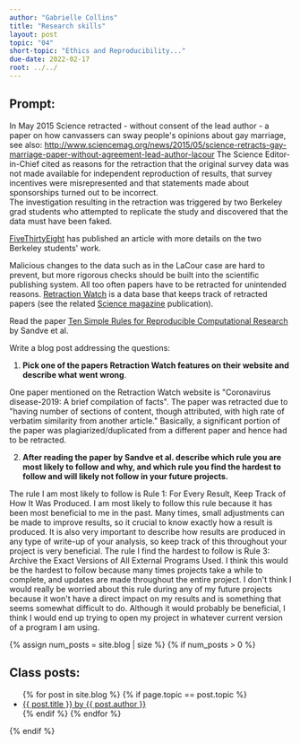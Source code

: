 ```yaml
---
author: "Gabrielle Collins"
title: "Research skills"
layout: post
topic: "04"
short-topic: "Ethics and Reproducibility..."
due-date: 2022-02-17
root: ../../
---
```



## Prompt:

In May 2015 Science retracted - without consent of the lead author - a paper on  how canvassers can sway people's opinions about gay marriage, 
see also: http://www.sciencemag.org/news/2015/05/science-retracts-gay-marriage-paper-without-agreement-lead-author-lacour
The Science Editor-in-Chief cited as reasons for the retraction that the original survey data was not made available for independent reproduction of results, that survey incentives were misrepresented and that statements made about sponsorships turned out to be incorrect.<br>
The investigation resulting in the retraction was triggered by two  Berkeley grad students who attempted to replicate the study and discovered that the data must have been faked.
 
[FiveThirtyEight](https://fivethirtyeight.com/features/how-two-grad-students-uncovered-michael-lacour-fraud-and-a-way-to-change-opinions-on-transgender-rights/) has published an article with more details on the two Berkeley students' work.

Malicious changes to the data such as in the LaCour case are hard to prevent, but more rigorous checks should be built into the scientific publishing system. All too often papers have to be retracted for unintended reasons. [Retraction Watch](https://retractionwatch.com/) is a data base that keeps track of retracted papers (see the related [Science magazine](https://www.sciencemag.org/news/2018/10/what-massive-database-retracted-papers-reveals-about-science-publishing-s-death-penalty) publication). 

Read the paper [Ten Simple Rules for Reproducible Computational Research](https://journals.plos.org/ploscompbiol/article?id=10.1371/journal.pcbi.1003285) by Sandve et al.


Write a blog post addressing the questions: 

1. **Pick one of the papers Retraction Watch features on their website and describe what went wrong**. 

One paper mentioned on the Retraction Watch website is "Coronavirus disease-2019: A brief compilation of facts". The paper was retracted due to "having number of sections of content, though attributed, with high rate of verbatim similarity from another article." Basically, a significant portion of the paper was plagiarized/duplicated from a different paper and hence had to be retracted. 

2. **After reading the paper by Sandve et al. describe which rule you are most likely to follow and why, and which rule you find the hardest to follow and will likely not follow in your future projects.**

The rule I am most likely to follow is Rule 1: For Every Result, Keep Track of How It Was Produced. I am most likely to follow this rule because it has been most beneficial to me in the past. Many times, small adjustments can be made to improve results, so it crucial to know exactly how a result is produced. It is also very important to describe how results are produced in any type of write-up of your analysis, so keep track of this throughout your project is very beneficial. The rule I find the hardest to follow is Rule 3: Archive the Exact Versions of All External Programs Used. I think this would be the hardest to follow because many times projects take a while to complete, and updates are made throughout the entire project. I don't think I would really be worried about this rule during any of my future projects because it won't have a direct impact on my results and is something that seems somewhat difficult to do. Although it would probably be beneficial, I think I would end up trying to open my project in whatever current version of a program I am using. 

{% assign num_posts = site.blog | size %}
{% if num_posts > 0 %}
## Class posts:

<ul>
{% for post in site.blog %}
  {% if page.topic == post.topic %}
  <li><a href="{{ post.url }}">{{ post.title }} by {{ post.author }}</a></li>
  {% endif %}
{% endfor %}
</ul>
{% endif %}
